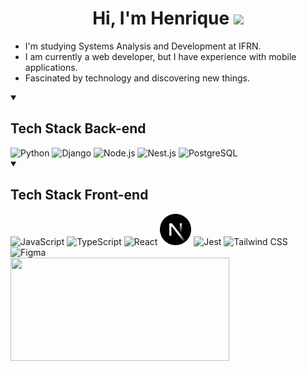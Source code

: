 <h1 align="center">
 Hi, I'm Henrique <img src="https://media.giphy.com/media/hvRJCLFzcasrR4ia7z/giphy.gif" width="30" >
</h1>

<section align="left">
    <ul>
        <li>I'm studying Systems Analysis and Development at IFRN.</li>
        <li>I am currently a web developer, but I have experience with mobile applications.</li>
        <li>Fascinated by technology and discovering new things.</li>
    </ul>
</section>

<details open>
  <summary>
    <h2>Tech Stack Back-end</h2>
  </summary>
  <div >
  	<img width="50" src="https://user-images.githubusercontent.com/25181517/183423507-c056a6f9-1ba8-4312-a350-19bcbc5a8697.png" alt="Python" title="Python"/>
  	<img width="50" src="https://github.com/marwin1991/profile-technology-icons/assets/62091613/9bf5650b-e534-4eae-8a26-8379d076f3b4" alt="Django" title="Django"/>
  	<img width="50" src="https://user-images.githubusercontent.com/25181517/183568594-85e280a7-0d7e-4d1a-9028-c8c2209e073c.png" alt="Node.js" title="Node.js"/>
  	<img width="50" src="https://github.com/marwin1991/profile-technology-icons/assets/136815194/519bfaf3-c242-431e-a269-876979f05574" alt="Nest.js" title="Nest.js"/>
  	<img width="50" src="https://user-images.githubusercontent.com/25181517/117208740-bfb78400-adf5-11eb-97bb-09072b6bedfc.png" alt="PostgreSQL" title="PostgreSQL"/>
  </div>
</details>

<details open>
  <summary>
    <h2>Tech Stack Front-end</h2>
  </summary>
  <div >
  	<img width="50" src="https://user-images.githubusercontent.com/25181517/117447155-6a868a00-af3d-11eb-9cfe-245df15c9f3f.png" alt="JavaScript" title="JavaScript"/>
  	<img width="50" src="https://user-images.githubusercontent.com/25181517/183890598-19a0ac2d-e88a-4005-a8df-1ee36782fde1.png" alt="TypeScript" title="TypeScript"/>
  	<img width="50" src="https://user-images.githubusercontent.com/25181517/183897015-94a058a6-b86e-4e42-a37f-bf92061753e5.png" alt="React" title="React"/>
  	<img width="50" src="https://github.com/devicons/devicon/blob/master/icons/nextjs/nextjs-original.svg" alt="Next.js" title="Next.js"/>
  	<img width="50" src="https://user-images.githubusercontent.com/25181517/187955005-f4ca6f1a-e727-497b-b81b-93fb9726268e.png" alt="Jest" title="Jest"/>
  	<img width="50" src="https://user-images.githubusercontent.com/25181517/202896760-337261ed-ee92-4979-84c4-d4b829c7355d.png" alt="Tailwind CSS" title="Tailwind CSS"/>
  	<img width="50" src="https://user-images.githubusercontent.com/25181517/189715289-df3ee512-6eca-463f-a0f4-c10d94a06b2f.png" alt="Figma" title="Figma"/>
  </div>
</details>

<section>
  <img width="350px" height="165px" align="left" src="https://github-readme-stats.vercel.app/api?username=whohenrique&theme=dark" />
</section>
